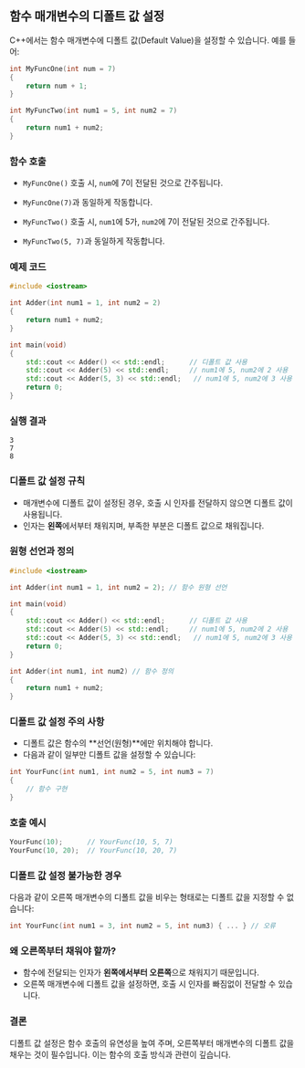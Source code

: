 
## 함수 매개변수의 디폴트 값 설정

C++에서는 함수 매개변수에 디폴트 값(Default Value)을 설정할 수 있습니다.
예를 들어:

```cpp
int MyFuncOne(int num = 7)
{
    return num + 1;
}

int MyFuncTwo(int num1 = 5, int num2 = 7)
{
    return num1 + num2;
}
```

### 함수 호출

- `MyFuncOne()` 호출 시, `num`에 7이 전달된 것으로 간주됩니다.
- `MyFuncOne(7)`과 동일하게 작동합니다.

- `MyFuncTwo()` 호출 시, `num1`에 5가, `num2`에 7이 전달된 것으로 간주됩니다.
- `MyFuncTwo(5, 7)`과 동일하게 작동합니다.

### 예제 코드

```cpp
#include <iostream>

int Adder(int num1 = 1, int num2 = 2)
{
    return num1 + num2;
}

int main(void)
{
    std::cout << Adder() << std::endl;      // 디폴트 값 사용
    std::cout << Adder(5) << std::endl;     // num1에 5, num2에 2 사용
    std::cout << Adder(5, 3) << std::endl;   // num1에 5, num2에 3 사용
    return 0;
}
```

### 실행 결과
```
3
7
8
```

### 디폴트 값 설정 규칙

- 매개변수에 디폴트 값이 설정된 경우, 호출 시 인자를 전달하지 않으면 디폴트 값이 사용됩니다.
- 인자는 **왼쪽**에서부터 채워지며, 부족한 부분은 디폴트 값으로 채워집니다.

### 원형 선언과 정의

```cpp
#include <iostream>

int Adder(int num1 = 1, int num2 = 2); // 함수 원형 선언

int main(void)
{
    std::cout << Adder() << std::endl;      // 디폴트 값 사용
    std::cout << Adder(5) << std::endl;     // num1에 5, num2에 2 사용
    std::cout << Adder(5, 3) << std::endl;   // num1에 5, num2에 3 사용
    return 0;
}

int Adder(int num1, int num2) // 함수 정의
{
    return num1 + num2;
}
```

### 디폴트 값 설정 주의 사항

- 디폴트 값은 함수의 **선언(원형)**에만 위치해야 합니다.
- 다음과 같이 일부만 디폴트 값을 설정할 수 있습니다:

```cpp
int YourFunc(int num1, int num2 = 5, int num3 = 7)
{
    // 함수 구현
}
```

### 호출 예시

```cpp
YourFunc(10);      // YourFunc(10, 5, 7)
YourFunc(10, 20);  // YourFunc(10, 20, 7)
```

### 디폴트 값 설정 불가능한 경우

다음과 같이 오른쪽 매개변수의 디폴트 값을 비우는 형태로는 디폴트 값을 지정할 수 없습니다:

```cpp
int YourFunc(int num1 = 3, int num2 = 5, int num3) { ... } // 오류
```

### 왜 오른쪽부터 채워야 할까?

- 함수에 전달되는 인자가 **왼쪽에서부터 오른쪽**으로 채워지기 때문입니다.
- 오른쪽 매개변수에 디폴트 값을 설정하면, 호출 시 인자를 빠짐없이 전달할 수 있습니다.

### 결론

디폴트 값 설정은 함수 호출의 유연성을 높여 주며, 오른쪽부터 매개변수의 디폴트 값을 채우는 것이 필수입니다. 
이는 함수의 호출 방식과 관련이 깊습니다.